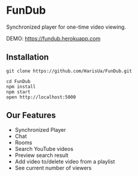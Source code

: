 # FunDub

Synchronized player for one-time video viewing.

DEMO: https://fundub.herokuapp.com


## Installation
```
git clone https://github.com/HarisUa/FunDub.git

cd FunDub
npm install
npm start
open http://localhost:5000
```

## Our Features

+ Synchronized Player
+ Chat
+ Rooms
+ Search YouTube videos
+ Preview search result
+ Add video to/delete video from a playlist
+ See current number of viewers
